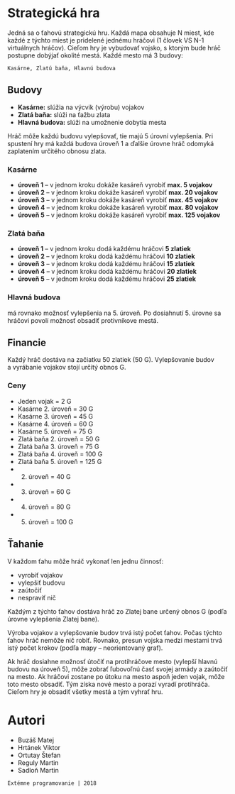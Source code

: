 # Strategická hra

Jedná sa o ťahovú strategickú hru. Každá mapa obsahuje N miest, kde každé z týchto miest je pridelené jednému hráčovi (1 človek VS N-1 virtuálnych hráčov). Cieľom hry je vybudovať vojsko, s ktorým bude hráč postupne dobýjať okolité mestá. Každé mesto má 3 budovy:

```
Kasárne, Zlatú baňa, Hlavnú budova
```

## Budovy

* **Kasárne:** slúžia na výcvik (výrobu) vojakov
* **Zlatá baňa:** slúži na ťažbu zlata
* **Hlavná budova:** slúži na umožnenie dobytia mesta

Hráč môže každú budovu vylepšovať, tie majú 5 úrovní vylepšenia. Pri spustení hry má každá budova úroveň 1 a ďalšie úrovne hráč odomyká zaplatením určitého obnosu zlata.

### Kasárne
* **úroveň 1** – v jednom kroku dokáže kasáreň vyrobiť **max. 5 vojakov**
* **úroveň 2** – v jednom kroku dokáže kasáreň vyrobiť **max. 20 vojakov**
* **úroveň 3** – v jednom kroku dokáže kasáreň vyrobiť **max. 45 vojakov**
* **úroveň 4** – v jednom kroku dokáže kasáreň vyrobiť **max. 80 vojakov**
* **úroveň 5** – v jednom kroku dokáže kasáreň vyrobiť **max. 125 vojakov**

### Zlatá baňa
* **úroveň 1** – v jednom kroku dodá každému hráčovi **5 zlatiek**
* **úroveň 2** – v jednom kroku dodá každému hráčovi **10 zlatiek**
* **úroveň 3** – v jednom kroku dodá každému hráčovi **15 zlatiek**
* **úroveň 4** – v jednom kroku dodá každému hráčovi **20 zlatiek**
* **úroveň 5** – v jednom kroku dodá každému hráčovi **25 zlatiek**

### Hlavná budova

má rovnako možnosť vylepšenia na 5. úroveň. Po dosiahnutí 5. úrovne sa hráčovi povolí možnosť obsadiť protivníkove mestá.

## Financie

Každý hráč dostáva na začiatku 50 zlatiek (50 G). Vylepšovanie budov a vyrábanie vojakov stojí určitý obnos G.

### Ceny

* Jeden vojak = 2 G
* Kasárne 2. úroveň = 30 G
* Kasárne 3. úroveň = 45 G
* Kasárne 4. úroveň = 60 G
* Kasárne 5. úroveň = 75 G
* Zlatá baňa 2. úroveň = 50 G
* Zlatá baňa 3. úroveň = 75 G
* Zlatá baňa 4. úroveň = 100 G
* Zlatá baňa 5. úroveň = 125 G
* 2. úroveň = 40 G
* 3. úroveň = 60 G
* 4. úroveň = 80 G
* 5. úroveň = 100 G

## Ťahanie

V každom ťahu môže hráč vykonať len jednu činnosť: 
* vyrobiť vojakov
* vylepšiť budovu
* zaútočiť
* nespraviť nič

Každým z týchto ťahov dostáva hráč zo Zlatej bane určený obnos G (podľa úrovne vylepšenia Zlatej bane).

Výroba vojakov a vylepšovanie budov trvá istý počet ťahov. Počas týchto ťahov hráč nemôže nič robiť. Rovnako, presun vojska medzi mestami trvá istý počet krokov (podľa mapy – neorientovaný graf).

Ak hráč dosiahne možnosť útočiť na protihráčove mesto (vylepší hlavnú budovu na úroveň 5), môže zobrať ľubovoľnú časť svojej armády a zaútočiť na mesto. Ak hráčovi zostane po útoku na mesto aspoň jeden vojak, môže toto mesto obsadiť. Tým získa nové mesto a porazí vyradí protihráča. Cieľom hry je obsadiť všetky mestá a tým vyhrať hru. 


# Autori
* Buzáš Matej
* Hrtánek Viktor
* Ortutay Štefan
* Reguly Martin
* Sadloň Martin

```
Extémne programovanie | 2018
```